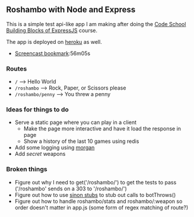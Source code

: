 ## Roshambo with Node and Express
This is a simple test api-like app I am making after doing the [Code School Building Blocks of ExpressJS](http://campus.codeschool.com/courses/building-blocks-of-express-js) course.

The app is deployed on [heroku](https://pacific-mesa-1393.herokuapp.com/roshambo) as well.

* [Screencast bookmark](https://www.codeschool.com/screencasts/soup-to-bits-building-blocks-of-express-js):56m05s

### Routes
* `/` --> Hello World
* `/roshambo` --> Rock, Paper, or Scissors please 
* `/roshambo/penny` --> You threw a penny

### Ideas for things to do
* Serve a static page where you can play in a client
  * Make the page more interactive and have it load the response in page
  * Show a history of the last 10 games using redis
* Add some logging using [morgan](https://github.com/expressjs/morgan)
* Add _secret_ weapons


### Broken things
* Figure out why I need to get('/roshambo/') to get the tests to pass ('/roshambo' sends on a 303 to '/roshambo/')
* Figure out how to use [sinon stubs](http://sinonjs.org/docs/#stubs) to stub out calls to botThrows()
* Figure out how to handle roshambo/stats and roshambo/:weapon so order doesn't matter in app.js (some form of regex matching of route?)
